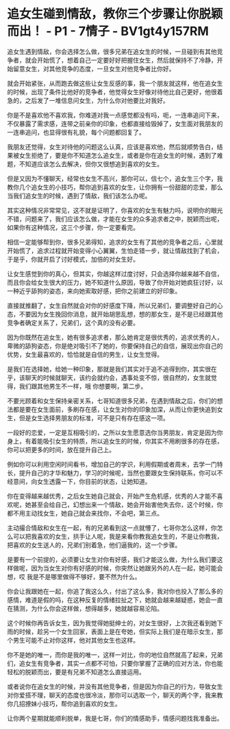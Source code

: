 # 追女生碰到情敌，教你三个步骤让你脱颖而出！ - P1 - 7情子 - BV1gt4y157RM

追女生遇到情敌，你会选择怎么做，很多兄弟在追女生的时候，一旦碰到有其他竞争者，就会开始慌了，想着自己一定要好好把握住女生，然后就保持不了冷静，开始留意女生，对其他竞争的态度，一旦女生对他竞争者比你好。

就会开始紧张，从而跑去做这些让女生反感的事，我一个朋友就这样，他在追女生的时候，出现了条件比他好的竞争者，他觉得女生好像对待他比自己更好，他很着急的，之后发了一堆信息问女生，为什么你对他要比对我好。

你是不是喜欢他不喜欢我，你难道对我一点感觉都没有吗，呃，一连串追问下来，不仅暴露了需求感，连带之前亲你的印象，也都直接给毁掉了，女生面对我朋友的一连串追问，也显得很有礼貌，每个问题都回复了。

我朋友还觉得，女生对待他的问题这么认真，应该是喜欢他，然后就顺势告白，结果被女生拒绝了，要是你不知道怎么追女生，或者是你在追女生的时候，遇到了难题，不知道应该怎么去解决，但你又很想追到喜欢的女生。

但是又因为不懂聊天，经常也女生不高兴，那你可以，信七个，追女生三个字，我教你几个追女生的小技巧，帮你追到喜欢的女生，让你拥有一份甜甜的恋爱，那么当我们追女生的时候，遇到了情敌，我们该怎么办呢。

其实这种情况非常常见，这不就是证明了，你喜欢的女生有魅力吗，说明你的眼光不错，问题来了，我们应该怎么做，才能在女生的众多追求者之中，脱颖而出呢，如果你有这种情况，这三个步骤，你一定要看完。

相信一定能够帮到你，很多兄弟得知，追求的女生有了其他的竞争者之后，心里就开始慌了，追求过程就开始变得小心翼翼，生怕走错一步，就让情敌找到了机会，于是乎，你就开启了讨好模式，加倍的对女生好。

让女生感觉到你的真心，但其实，你越这样过度讨好，只会选择你越来越不自信，而且你会给女生很大的压力，她不知道什么原因，导致了你开始对她疯狂讨好，以一种近乎舔狗的姿态，来向她索取好感，把你之前建立的好印象。

直接就推翻了，女生自然就会对你的好感度下降，所以兄弟们，要调整好自己的心态，不要因为女生挽回你消息，就开始胡思乱想，想的那女生，是不是已经跟其他竞争者确定关系了，兄弟们，这个真的没有必要。

因为你既然在追女生，她有很多追求者，那么她肯定是很优秀的，追求优秀的人，卑微的舔狗姿态，你是绝对吸引不了她的，你要保持自己的自信，展现出你自己的优势，女生最喜欢的，恰恰就是自信的男生，让女生觉得。

是我们在选择她，给她一种印象，那就是我们其实对于追不追得到你，其实很在乎，该聊天的时候就聊天，该约会就约会，遇事处变不惊，很自然的，女生就觉得，我们跟其他男生不一样，哦 你想要啊，第二步。

不要光顾着和女生保持亲密关系，七哥知道很多兄弟，在遇到情敌之后，你们的想法都是要在女生面前，多刷存在感，让女生对你的印象加深，从而让你更快追到女生，但是女生选择男朋友的标准，可不是只有存在感这一项。

一段好的恋爱，一定是互相吸引的，之所以女生愿意选你当男朋友，肯定是因为你身上，有着能吸引女生的特质，所以追女生的时候，你其实不用刷很多的存在感，你可以把更多的时间，放在提升自己上。

例如你可以利用空闲时间看书，增加自己的学识，利用假期或者周末，去学一门特长，提升自己的才华和魅力，学习的时候呢，当然也要跟女生保持联系，你可以不经意间，向女生透露一下，你目前的状态，让她知道。

你在变得越来越优秀，之后女生她自己就会，开始产生危机感，优秀的人才能不喜欢呢，她甚至会给自己，幻想出来一个情敌，她会开始害他失去你，这个时候，你都不用主动找女生，她自己就会来找你，不会吧，第三点。

主动撮合情敌和女生在一起，有的兄弟看到这一点就懵了，七哥你怎么这样，你怎么可以把我喜欢的女生，拱手让人呢，我是来看你教我追女生的，不是让你教我，把喜欢的女生送人的，兄弟们别着急，他们逼我的，这一个步骤。

是要有一个前提的，必须要让女生对你有好感，我们才能这么做，为什么我们要这样做呢，因为当女生对你有好感的时候，你突然让她跟另外的人在一起，她可能会想，哎 我是不是哪里做得不够好，要不然为什么。

你会让我跟她在一起，你追了我这么久，付出了这么多，我对你也投入了那么多的感情，难道是假的吗，在这种反复的情绪拉扯之下，她就会越来越疑惑，她会一直在猜测，为什么你会这样做，想得越多，她就越容易沦陷。

这个时候你再告诉女生，因为我觉得她挺绅士的，对女生很好，上次我还看到她下雨的时候，趁另一个女生回家，表面上是在夸她，但实际上我们是在暗示女生，那个男生可能不止对你这样，他对其他女生也这样。

你不是她的唯一，而你是我的唯一，这样一对比，你的地位自然就高了起来，兄弟们，追女生有竞争者，其实一点都不可怕，只要你掌握了正确的应对方法，你也能轻松的脱颖而出，要是有兄弟不知道怎么直接运用。

或者说你在追女生的时候，并没有其他竞争者，但是因为你自己的行为，导致女生对你爱搭不理，聊天的态度也很冷淡，那你可以选取一个，聊天的两个字，我来教你几招撩妹小技巧，帮你追到喜欢的女生。

让你两个星期就能顺利脱单，我是七哥，你们的情感助手，情感问题找我准备出。
